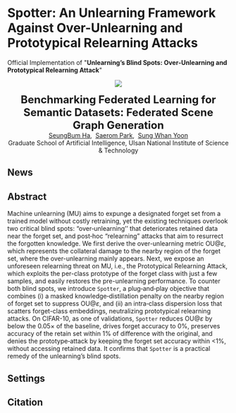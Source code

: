 # Spotter: An Unlearning Framework Against Over-Unlearning and Prototypical Relearning Attacks
Official Implementation of "**Unlearning’s Blind Spots: Over‑Unlearning and Prototypical Relearning Attack**"



<p align="center">
  <!--img src="https://github.com/Seung-B/FL-OpenPSG/assets/14955366/cdc892e9-9c9c-451c-a86f-53af9a8f81af" align="center" width="95%"-->

  <p align="center">
  <a href="https://arxiv.org/abs/" target='_blank'>
    <img src="https://img.shields.io/badge/Paper-arXiv%2025-b31b1b?style=flat-square">
  </a>

</p>


  <p align="center">
  <font size=5><strong>Benchmarking Federated Learning for Semantic Datasets: Federated Scene Graph Generation</strong></font>
    <br>
      <a href="https://github.com/Seung-B" target='_blank'>SeungBum Ha</a>,&nbsp;
      <a href="https://srompark.github.io/" target='_blank'>Saerom Park</a>,&nbsp;
      <a href="https://sites.google.com/view/swyoon89" target='_blank'>Sung Whan Yoon</a>
    <br>
  Graduate School of Artificial Intelligence, Ulsan National Institute of Science & Technology
  </p>
</p>

## News



## Abstract
Machine unlearning (MU) aims to expunge a designated forget set from a trained model without costly retraining, yet the existing techniques overlook two critical blind spots: “over‑unlearning’’ that deteriorates retained data near the forget set, and post‑hoc “relearning” attacks that aim to resurrect the forgotten knowledge.
We first derive the over-unlearning metric $\text{OU}@\varepsilon$, which represents the collateral damage to the nearby region of the forget set, where the over-unlearning mainly appears.
Next, we expose an unforeseen relearning threat on MU, i.e., the Prototypical Relearning Attack, which exploits the per-class prototype of the forget class with just a few samples, and easily restores the pre-unlearning performance.
To counter both blind spots, we introduce $\texttt{Spotter}$, a plug‑and‑play objective that combines (i) a masked knowledge‑distillation penalty on the nearby region of forget set to suppress $\text{OU}@\varepsilon$, and (ii) an intra‑class dispersion loss that scatters forget-class embeddings, neutralizing prototypical relearning attacks.
On CIFAR-10, as one of validations, $\texttt{Spotter}$ reduces $\text{OU}@\varepsilon$ by below the $0.05\times$ of the baseline, drives forget accuracy to 0\%, preserves accuracy of the retain set within 1\% of difference with the original, and denies the prototype‑attack by keeping the forget set accuracy within <1\%, without accessing retained data.
It confirms that $\texttt{Spotter}$ is a practical remedy of the unlearning’s blind spots.

## Settings



## Citation
